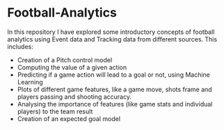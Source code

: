 # Football-Analytics

In this repository I have explored some introductory concepts of football analytics using Event data and Tracking data from different sources. This includes:
- Creation of a Pitch control model
- Computing the value of a given action
- Predicting if a game action will lead to a goal or not, using Machine Learning
- Plots of different game features, like a game move, shots frame and players passing and shooting accuracy.
- Analysing the importance of features (like game stats and individual players) to the team result
- Creation of an expected goal model
